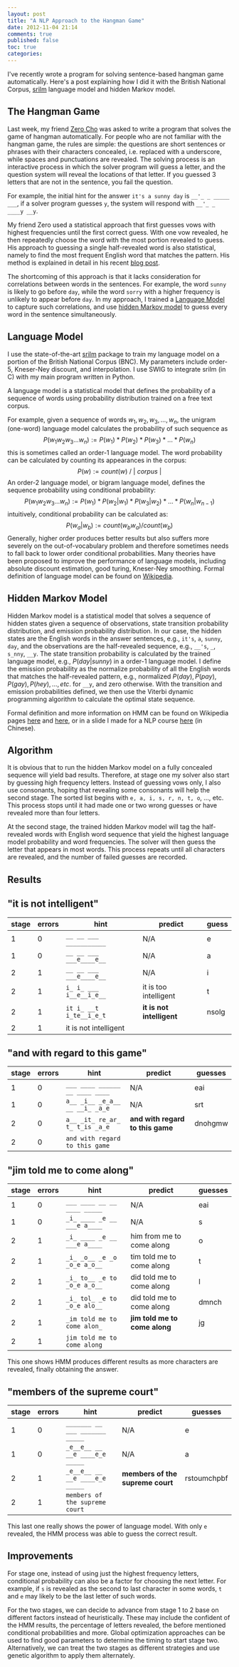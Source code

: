 ```yaml
---
layout: post
title: "A NLP Approach to the Hangman Game"
date: 2012-11-04 21:14
comments: true
published: false
toc: true
categories: 
---
```


I've recently wrote a program for solving sentence-based hangman game automatically. Here's a post
explaining how I did it with the British National Corpus, [srilm](http://www.speech.sri.com/projects/srilm/) 
language model and hidden Markov model.

The Hangman Game
-------------------
Last week, my friend [Zero Cho](http://itszero.github.com) was asked to write a program that solves the
game of hangman automatically. For people who are not familiar with the hangman game, the rules are
simple: the questions are short sentences or phrases with their characters
concealed, i.e. replaced with a underscore, while spaces and punctuations are revealed. The solving
process is an interactive process in which the solver program will guess a letter, and the question
system will reveal the locations of that letter. If you guessed 3 letters that are not in the sentence, 
you fail the question.

For example, the initial hint for the answer `it's a sunny day` is `__'_ _ _____ ___`,
if a solver program guesses `y`, the system will respond with `__'_ _ ____y __y`.

My friend Zero used a statistical approach that first guesses vows with highest frequencies until the first correct
guess. With one vow revealed, he then repeatedly choose the word with the most portion revealed to
guess. His approach to guessing a single half-revealed word is also statistical, namely to find the
most frequent English word that matches the pattern.  His method is explained
in detail in his recent [blog post](http://itszero.github.com/blog/2012/10/29/my-way-to-write-a-hangman-ai/).

The shortcoming of this approach is that it lacks consideration for correlations between words in the
sentences. For example, the word `sunny` is likely to go before `day`, while the word `sorry` with a
higher frequency is unlikely to appear before `day`. In my approach, I trained a 
[Language Model](http://en.wikipedia.org/wiki/Language_model) to capture such correlations, and use 
[hidden Markov model](http://en.wikipedia.org/wiki/Hidden_Markov_model) to guess every word in the sentence
simultaneously.

Language Model
-------------------
I use the state-of-the-art [srilm](http://www.speech.sri.com/projects/srilm/) package to train my language 
model on a portion of the British National Corpus (BNC). My parameters include order-5, Kneser-Ney discount, 
and interpolation. I use SWIG to integrate srilm (in C) with my main program written in Python. 

A language model is a statistical model that defines the probability of a sequence of words using 
probability distribution trained on a free text corpus.

For example, given a sequence of words $w_1, w_2, w_3, ..., w_n$, the unigram (one-word) language model 
calculates the probability of such sequence as 
$$P(w_{1}w_{2}w_{3}...w_{n}) := P(w_1) * P(w_2) * P(w_3) * ... * P(w_n)$$
this is sometimes called an order-1 language model. The word probability can be calculated by counting 
its appearances in the corpus:
$$P(w) := count(w) \  / \ |\ corpus\ | $$
An order-2 language model, or bigram language model, defines the sequence probability using conditional 
probability:
$$P(w_{1}w_{2}w_{3}...w_{n}) := P(w_1) * P(w_2|w_1) * P(w_3|w_2) * ... * P(w_n|w_{n-1})$$
intuitively, conditional probability can be calculated as:
$$P(w_a|w_b) := count(w_{b}w_{a}) / count(w_b)$$
Generally, higher order produces better results but also suffers more severely on the out-of-vocabulary problem 
and therefore sometimes needs to fall back to lower order conditional probabilities. Many theories have been 
proposed to improve the performance of language models, including absolute discount estimation, good turing, 
Kneser-Ney smoothing. Formal definition of language model can be found on 
[Wikipedia](http://en.wikipedia.org/wiki/Language_model).

Hidden Markov Model
-------------------
Hidden Markov model is a statistical model that solves a sequence of hidden states given a sequence of 
observations, state transition probability distribution, and emission probability distribution. In our case,
the hidden states are the English words in the answer sentences, e.g., `it's`, `a`, `sunny`, `day`, and the observations
are the half-revealed sequence, e.g., `__'s`, `_`, `s_nny`, `__y`. The state transition probability is calculated by the
trained language model, e.g., $P(day | sunny)$ in a order-1 language model. I define the emission probability as the 
normalize probability of all the English words that matches the half-revealed pattern, 
e.g., normalized $P(day), P(pay), P(gay), P(hey), ..., etc$. for `__y`, and zero otherwise. With the transition and 
emission probabilities defined, we then use the Viterbi dynamic programming algorithm to calculate the optimal state sequence.

Formal definition and more information on HMM can be found on 
Wikipedia pages [here](http://en.wikipedia.org/wiki/Hidden_Markov_model) and 
[here](http://en.wikipedia.org/wiki/Viterbi_algorithm), or in a slide I made for a NLP course 
[here](http://hadoop.nlpweb.org/~bizkit/lab3/vtb_example/) (in Chinese).

Algorithm
-------------------
It is obvious that to run the hidden Markov model on a fully concealed sequence will yield bad results.
Therefore, at stage one my solver also start by guessing high frequency letters. Instead of
guessing vows only, I also use consonants, hoping that revealing some consonants will help the second
stage. The sorted list begins with `e, a, i, s, r, n, t, o`, ..., etc. This 
process stops until it had made one or two wrong guesses or have revealed more than four letters. 

At the second stage, the trained hidden Markov model will tag the half-revealed words with English word
sequence that yield the highest language model probability and word frequencies. The solver will then 
guess the letter that appears in most words. This process repeats until all characters are 
revealed, and the number of failed guesses are recorded.

Results
-------------------

## "it is not intelligent"

stage	|errors	|hint	| predict	| guess
-----	|-------	|----	|-------	| -----
1	|0	|`__ __ ___ ___________`	| N/A	| e
1	|0	|`__ __ ___ ___e____e__`	| N/A	| a
2	|1	|`__ __ ___ ___e____e__`	| N/A	| i
2	|1	|`i_ i_ ___ i__e__i_e__`	| it is too intelligent 	| t
2	|1	|`it i_ __t i_te__i_e_t`	| __it is not intelligent__ 	| nsolg
2	|1	|it is not intelligent	| 	|


## "and with regard to this game"

stage	|errors	|hint	| predict	| guesses
-----	|-------	|----	|-------	| -----
1	|0	|`___ ____ ______ __ ____ ____`	| N/A	| eai
1	|0	|`a__ _i__ _e_a__ __ __i_ _a_e`	| N/A	| srt
2	|0	|`a__ _it_ re_ar_ t_ t_is _a_e`	| __and with regard to this game__	|dnohgmw 
2	|0	|`and with regard to this game`	| 	|

## "jim told me to come along"

stage	|errors	|hint	| predict	| guesses
-----	|-------	|----	|-------	| -----
1	|0	|`___ ____ __ __ ____ _____`	| N/A	| eai 
1	|0	|`_i_ ____ _e __ ___e a____`	| N/A	| s
2	|1	|`_i_ ____ _e __ ___e a____`	| him from me to come along 	| o
2	|1	|`_i_ _o__ _e _o _o_e a_o__`	| tim told me to come along	| t
2	|1	|`_i_ to__ _e to _o_e a_o__`	| did told me to come along	| l
2	|1	|`_i_ tol_ _e to _o_e alo__`	| did told me to come along	| dmnch
2	|1	|`_im told me to come alon_`	| __jim told me to come along__	| jg
2	|1	|`jim told me to come along`	| 	|

This one shows HMM produces different results as more characters are revealed, finally obtaining the answer.


## "members of the supreme court"

stage	|errors	|hint	| predict	| guesses
-----	|-------	|----	|-------	| -----
1	|0	|`_______ __ ___ _______ _____`	| N/A	| e
1	|0	|`_e__e__ __ __e ____e_e _____`	| N/A	| a
2	|1	|`_e__e__ __ __e ____e_e _____`	| __members of the supreme court__	| rstoumchpbf 
2	|1	|`members of the supreme court`	| 	| 

This last one really shows the power of language model. With only `e` revealed, the HMM process was able to guess the correct result.




Improvements
-------------------
For stage one, instead of using just the highest frequency letters, conditional probability can also be a
factor for choosing the next letter. For example, if `s` is revealed as the second to last
character in some words, `t` and `e` may likely to be the last letter of such words.

For the two stages, we can decide to advance from stage 1 to 2 base on different factors instead of
heuristically. These may include the confident of the HMM results, the percentage of letters revealed,
the before mentioned conditional probabilities and more. Global optimization approaches can be used to
find good parameters to determine the timing to start stage two.  Alternatively, we can treat the two
stages as different strategies and use genetic algorithm to apply them alternately.

